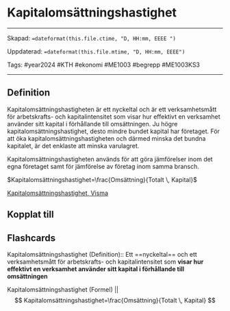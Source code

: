 # Kapitalomsättningshastighet

---

Skapad: `=dateformat(this.file.ctime, "D, HH:mm, EEEE ")`

Uppdaterad: `=dateformat(this.file.mtime, "D, HH:mm, EEEE")`

Tags: #year2024 #KTH #ekonomi #ME1003 #begrepp #ME1003KS3

---

## Definition

Kapitalomsättningshastigheten är ett nyckeltal och är ett verksamhetsmått för arbetskrafts- och kapitalintensitet som visar hur effektivt en verksamhet använder sitt kapital i förhållande till omsättningen. Ju högre kapitalomsättningshastighet, desto mindre bundet kapital har företaget. För att öka kapitalomsättningshastigheten och därmed minska det bundna kapitalet, är det enklaste att minska varulagret.

Kapitalomsättningshastigheten används för att göra jämförelser inom det egna företaget samt för jämförelse av företag inom samma bransch.

$Kapitalomsättningshastighet=\frac{Omsättning}{Totalt \, Kapital}$

[Kapitalomsättningshastighet, Visma](https://vismaspcs.se/ekonomiska-termer/vad-ar-kapitalomsattningshastighet)

## Kopplat till

## Flashcards

Kapitalomsättningshastighet (Definition):: Ett ==nyckeltal== och ett verksamhetsmått för arbetskrafts- och kapitalintensitet som **visar hur effektivt en verksamhet använder sitt kapital i förhållande till omsättningen**
<!--SR:!2024-02-27,1,230!2024-03-01,2,248-->

Kapitalomsättningshastighet (Formel)
||
$$
Kapitalomsättningshastighet=\frac{Omsättning}{Totalt \, Kapital}
$$
<!--SR:!2024-02-27,3,250-->
